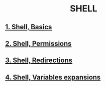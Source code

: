 <center><h1> SHELL </h1></center>
<h2><a href="https://github.com/Gtindi/alx-system_engineering-devops/tree/main/0x00-shell_basics"> 1. Shell, Basics  </a></h2>
<h2><a href="https://github.com/Gtindi/alx-system_engineering-devops/tree/main/0x01-shell_permissions"> 2. Shell, Permissions </a></h2>
<h2><a href="https://github.com/Gtindi/alx-system_engineering-devops/tree/main/0x02-shell_redirections"> 3. Shell, Redirections </a></h2>
<h2><a href="https://github.com/Gtindi/alx-system_engineering-devops/tree/main/0x03-shell_variables_expansions">4. Shell, Variables expansions</a></h2>
